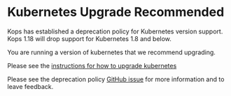 # Kubernetes Upgrade Recommended

Kops has established a deprecation policy for Kubernetes version support.
Kops 1.18 will drop support for Kubernetes 1.8 and below.


You are running a version of kubernetes that we recommend upgrading.

Please see the [instructions for how to upgrade kubernetes](https://kops.sigs.k8s.io/operations/updates_and_upgrades/#upgrading-kubernetes)

Please see the deprecation policy [GitHub issue](https://github.com/kubernetes/kops/issues/7999) for more information and to leave feedback.